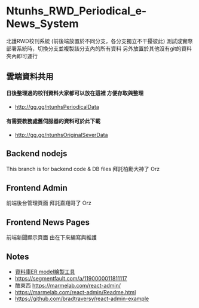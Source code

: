 # Ntunhs_RWD_Periodical_e-News_System
北護RWD校刊系統
(前後端放置於不同分支，各分支獨立不干擾彼此)
測試或實際部署系統時，切換分支並複製該分支內的所有資料
另外放置於其他沒有git的資料夾內即可運行

## 雲端資料共用

#### 日後整理過的校刊資料大家都可以放在這裡 方便存取與整理

+ http://gg.gg/ntunhsPeriodicalData

#### 有需要教務處舊伺服器的資料可於此下載

+ http://gg.gg/ntunhsOriginalSeverData


## Backend nodejs
This branch is for backend code & DB files
拜託柏勳大神了 Orz

## Frontend Admin
前端後台管理頁面
拜託嘉翔哥了 Orz

## Frontend News Pages
前端新聞顯示頁面
由在下來編寫與維護

## Notes

+ [資料庫ER model繪製工具](https://dbdiagram.io/d/61f2248e7cf3fc0e7c6f2e6a)
+ https://segmentfault.com/a/1190000011811117
+ 酷東西 https://marmelab.com/react-admin/
+ https://marmelab.com/react-admin/Readme.html
+ https://github.com/bradtraversy/react-admin-example